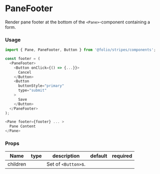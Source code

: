 # PaneFooter
Render pane footer at the bottom of the `<Pane>`-component containing a form.

### Usage
```js
import { Pane, PaneFooter, Button } from '@folio/stripes/components';

const footer = (
  <PaneFooter>
    <Button onClick={() => {...}}>
      Cancel
    </Button>
    <Button
      buttonStyle="primary"
      type="submit"
    >
      Save
    </Button>
  </PaneFooter>
);

<Pane footer={footer} ... >
  Pane Content
</Pane>
```

### Props
Name | type | description | default | required
--- | --- | --- | --- | ---
children | | Set of `<Button>`s. |  |
